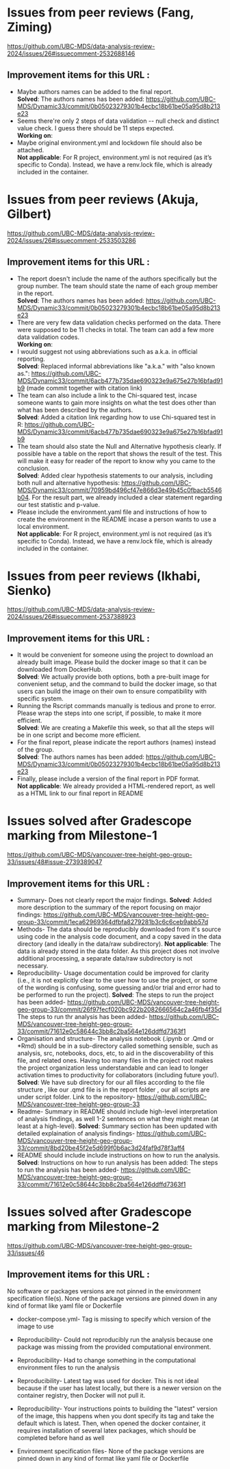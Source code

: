 # Issues from peer reviews (Fang, Ziming)
https://github.com/UBC-MDS/data-analysis-review-2024/issues/26#issuecomment-2532688146

## Improvement items for this URL :
- Maybe authors names can be added to the final report.  
   **Solved**: The authors names has been added: https://github.com/UBC-MDS/Dynamic33/commit/0b05023279301b4ecbc18b61be05a95d8b213e23
- Seems there're only 2 steps of data validation -- null check and distinct value check. I guess there should be 11 steps expected.  
   **Working on**:
- Maybe original environment.yml and lockdown file should also be attached.  
   **Not applicable**: For R project, environment.yml is not required (as it’s specific to Conda). Instead, we have a renv.lock file, which is already included in the container.

# Issues from peer reviews (Akuja, Gilbert)
https://github.com/UBC-MDS/data-analysis-review-2024/issues/26#issuecomment-2533503286

## Improvement items for this URL :
- The report doesn't include the name of the authors specifically but the group number. The team should state the name of each group member in the report.  
   **Solved**: The authors names has been added: https://github.com/UBC-MDS/Dynamic33/commit/0b05023279301b4ecbc18b61be05a95d8b213e23
- There are very few data validation checks performed on the data. There were supposed to be 11 checks in total. The team can add a few more data validation codes.  
   **Working on**: 
- I would suggest not using abbreviations such as a.k.a. in official reporting.  
   **Solved**: Replaced informal abbreviations like "a.k.a." with "also known as.": https://github.com/UBC-MDS/Dynamic33/commit/6acb477b735dae690323e9a675e27b16bfad91b9 (made commit together with citation link)
- The team can also include a link to the Chi-squared test, incase someone wants to gain more insights on what the test does other than what has been described by the authors.  
   **Solved**: Added a citation link regarding how to use Chi-squared test in R: https://github.com/UBC-MDS/Dynamic33/commit/6acb477b735dae690323e9a675e27b16bfad91b9
- The team should also state the Null and Alternative hypothesis clearly. If possible have a table on the report that shows the result of the test. This will make it easy for reader of the report to know why you came to the conclusion.  
   **Solved**: Added clear hypothesis statements to our analysis, including both null and alternative hypothesis: https://github.com/UBC-MDS/Dynamic33/commit/70959bd496cf47e866d3e49b45c0fbacb5546b04. For the result part, we already included a clear statement regarding our test statistic and p-value.
- Please include the environment.yaml file and instructions of how to create the environment in the README incase a person wants to use a local environment.  
   **Not applicable**: For R project, environment.yml is not required (as it’s specific to Conda). Instead, we have a renv.lock file, which is already included in the container.

# Issues from peer reviews (Ikhabi, Sienko)
https://github.com/UBC-MDS/data-analysis-review-2024/issues/26#issuecomment-2537388923

## Improvement items for this URL :
- It would be convenient for someone using the project to download an already built image. Please build the docker image so that it can be downloaded from DockerHub.  
   **Solved**: We actually provide both options, both a pre-built image for convenient setup, and the command to build the docker image, so that users can build the image on their own to ensure compatibility with specific system. 
- Running the Rscript commands manually is tedious and prone to error. Please wrap the steps into one script, if possible, to make it more efficient.  
   **Solved**: We are creating a Makefile this week, so that all the steps will be in one script and become more efficient.
- For the final report, please indicate the report authors (names) instead of the group.  
   **Solved**: The authors names has been added: https://github.com/UBC-MDS/Dynamic33/commit/0b05023279301b4ecbc18b61be05a95d8b213e23
- Finally, please include a version of the final report in PDF format.  
   **Not applicable**: We already provided a HTML-rendered report, as well as a HTML link to our final report in README

# Issues solved after Gradescope marking from  Milestone-1 
https://github.com/UBC-MDS/vancouver-tree-height-geo-group-33/issues/48#issue-2739389047

## Improvement items for this URL :
- Summary- Does not clearly report the major findings.
   **Solved**: Added more description to the summary of the report focusing on major findings: https://github.com/UBC-MDS/vancouver-tree-height-geo-group-33/commit/1eca62969364dfbfa8279281b3c6c6ceb9abb57d
-  Methods- The data should be reproducibly downloaded from it's source using code in the analysis code document, and a copy saved in the data directory (and ideally in the data/raw subdirectory).
   **Not applicable**: The data is already stored in the data folder. As this project does not involve additional processing, a separate data/raw subdirectory is not necessary.
- Reproducibility- Usage documentation could be improved for clarity (i.e., it is not explicitly clear to the user how to use the project, or some of the wording is confusing, some guessing and/or trial and error had to be performed to run the project).
   **Solved**: The steps to run the project has been added- https://github.com/UBC-MDS/vancouver-tree-height-geo-group-33/commit/26f97fecf020bc922b2082666564c2a46fb4f35d 
               The steps to run thr analysis has been added- https://github.com/UBC-MDS/vancouver-tree-height-geo-group-33/commit/71612e0c58644c3bb8c2ba564e126ddffd7363f1
- Organisation and structure- The analysis notebook (.ipynb or .Qmd or *Rmd) should be in a sub-directory called something sensible, such as analysis, src, notebooks, docs, etc, to aid in the discoverability of this file, and related ones. Having too many files in the project root makes the project organization less understandable and can lead to longer activation times to productivity for collaborators (including future you!).
   **Solved**: We have sub directory for our all files according to the file structure , like our .qmd file is in the report folder , our all scripts are under script folder. Link to the repository- https://github.com/UBC-MDS/vancouver-tree-height-geo-group-33 
- Readme- Summary in README should include high-level interpretation of analysis findings, as well 1-2 sentences on what they might mean (at least at a high-level).
   **Solved**: Summary section has been updated with detailed explaination of analysis findings- https://github.com/UBC-MDS/vancouver-tree-height-geo-group-33/commit/8bd20be45f2e5d699f0b6ac3d24faf9d78f3aff4
- README should include include instructions on how to run the analysis.
   **Solved**: Instructions on how to run analysis has been added: The steps to run the analysis has been added- https://github.com/UBC-MDS/vancouver-tree-height-geo-group-33/commit/71612e0c58644c3bb8c2ba564e126ddffd7363f1

# Issues solved after Gradescope marking from Milestone-2 
https://github.com/UBC-MDS/vancouver-tree-height-geo-group-33/issues/46

## Improvement items for this URL :
No software or packages versions are not pinned in the environment specification file(s). None of the package versions are pinned down in any kind of format like yaml file or Dockerfile
- docker-compose.yml- Tag is missing to specify which version of the image to use

- Reproducibility- Could not reproducibly run the analysis because one package was missing from the provided computational environment.

- Reproducibility- Had to change something in the computational environment files to run the analysis

- Reproducibility- Latest tag was used for docker. This is not ideal because if the user has latest locally, but there is a newer version on the container registry, then Docker will not pull it.

- Reproducibility- Your instructions points to building the "latest" version of the image, this happens when you dont specify its tag and take the default which is latest. Then, when opened the docker container, it requires installation of several latex packages, which should be completed before hand as well

- Environment specification files- None of the package versions are pinned down in any kind of format like yaml file or Dockerfile